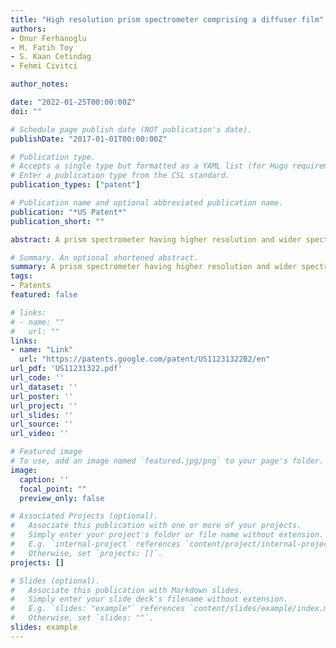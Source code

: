 ```yaml
---
title: "High resolution prism spectrometer comprising a diffuser film"
authors:
- Onur Ferhanoglu
- M. Fatih Toy
- S. Kaan Cetindag
- Fehmi Civitci

author_notes:

date: "2022-01-25T00:00:00Z"
doi: ""

# Schedule page publish date (NOT publication's date).
publishDate: "2017-01-01T00:00:00Z"

# Publication type.
# Accepts a single type but formatted as a YAML list (for Hugo requirements).
# Enter a publication type from the CSL standard.
publication_types: ["patent"]

# Publication name and optional abbreviated publication name.
publication: "*US Patent*"
publication_short: ""

abstract: A prism spectrometer having higher resolution and wider spectral width through the use of a speckle generating diffuser.

# Summary. An optional shortened abstract.
summary: A prism spectrometer having higher resolution and wider spectral width through the use of a speckle generating diffuser. 
tags:
- Patents
featured: false

# links:
# - name: ""
#   url: ""
links:
- name: "Link"
  url: "https://patents.google.com/patent/US11231322B2/en"
url_pdf: 'US11231322.pdf'
url_code: ''
url_dataset: ''
url_poster: ''
url_project: ''
url_slides: ''
url_source: ''
url_video: ''

# Featured image
# To use, add an image named `featured.jpg/png` to your page's folder. 
image:
  caption: ''
  focal_point: ""
  preview_only: false

# Associated Projects (optional).
#   Associate this publication with one or more of your projects.
#   Simply enter your project's folder or file name without extension.
#   E.g. `internal-project` references `content/project/internal-project/index.md`.
#   Otherwise, set `projects: []`.
projects: []

# Slides (optional).
#   Associate this publication with Markdown slides.
#   Simply enter your slide deck's filename without extension.
#   E.g. `slides: "example"` references `content/slides/example/index.md`.
#   Otherwise, set `slides: ""`.
slides: example
---
```



